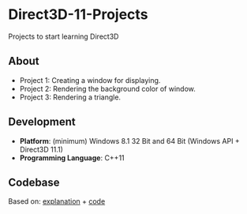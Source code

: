 # Direct3D-11-Projects
Projects to start learning Direct3D

## About
* Project 1: Creating a window for displaying.
* Project 2: Rendering the background color of window.
* Project 3: Rendering a triangle.

## Development
* **Platform**: (minimum) Windows 8.1 32 Bit and 64 Bit (Windows API + Direct3D 11.1)
* **Programming Language**: C++11

## Codebase
Based on:
[explanation](https://code.msdn.microsoft.com/windowsdesktop/Direct3D-Tutorial-Win32-829979ef) + [code](https://github.com/walbourn/directx-sdk-samples/tree/master/Direct3D11Tutorials)
